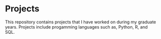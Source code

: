 # Projects
This repository contains projects that I have worked on during my graduate years. Projects include progamming languages such as, Python, R, and SQL. 
